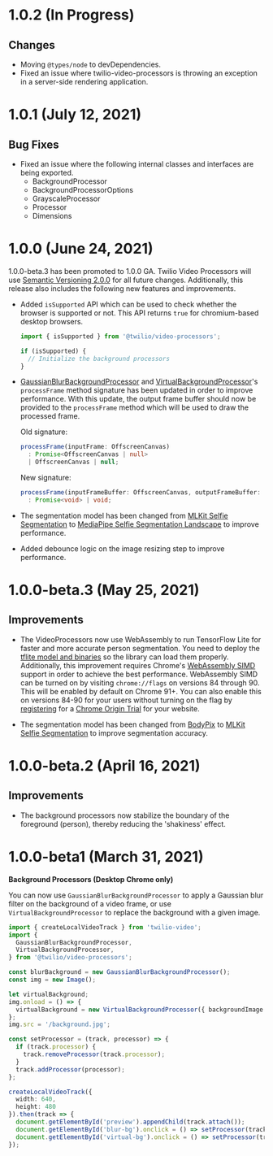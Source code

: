 1.0.2 (In Progress)
=====================

Changes
-------

* Moving `@types/node` to devDependencies.
* Fixed an issue where twilio-video-processors is throwing an exception in a server-side rendering application.

1.0.1 (July 12, 2021)
=====================

Bug Fixes
---------

* Fixed an issue where the following internal classes and interfaces are being exported.
  - BackgroundProcessor
  - BackgroundProcessorOptions
  - GrayscaleProcessor
  - Processor
  - Dimensions

1.0.0 (June 24, 2021)
==========================

1.0.0-beta.3 has been promoted to 1.0.0 GA. Twilio Video Processors will use [Semantic Versioning 2.0.0](https://semver.org/#semantic-versioning-200) for all future changes. Additionally, this release also includes the following new features and improvements.

* Added `isSupported` API which can be used to check whether the browser is supported or not. This API returns `true` for chromium-based desktop browsers.
  ```ts
  import { isSupported } from '@twilio/video-processors';

  if (isSupported) {
    // Initialize the background processors
  }
  ```

* [GaussianBlurBackgroundProcessor](https://twilio.github.io/twilio-video-processors.js/classes/gaussianblurbackgroundprocessor.html#processframe) and [VirtualBackgroundProcessor](https://twilio.github.io/twilio-video-processors.js/classes/virtualbackgroundprocessor.html#processframe)'s `processFrame` method signature has been updated in order to improve performance. With this update, the output frame buffer should now be provided to the `processFrame` method which will be used to draw the processed frame.

  Old signature:

  ```ts
  processFrame(inputFrame: OffscreenCanvas)
    : Promise<OffscreenCanvas | null>
    | OffscreenCanvas | null;
  ```

  New signature:

  ```ts
  processFrame(inputFrameBuffer: OffscreenCanvas, outputFrameBuffer: HTMLCanvasElement)
    : Promise<void> | void;
  ```

* The segmentation model has been changed from [MLKit Selfie Segmentation](https://developers.google.com/ml-kit/images/vision/selfie-segmentation/selfie-model-card.pdf) to [MediaPipe Selfie Segmentation Landscape](https://drive.google.com/file/d/1dCfozqknMa068vVsO2j_1FgZkW_e3VWv/preview) to improve performance.

* Added debounce logic on the image resizing step to improve performance.

1.0.0-beta.3 (May 25, 2021)
===================

Improvements
------------

* The VideoProcessors now use WebAssembly to run TensorFlow Lite for faster and more accurate person segmentation. You need to deploy the [tflite model and binaries](README.md#assets) so the library can load them properly. Additionally, this improvement requires Chrome's [WebAssembly SIMD](https://v8.dev/features/simd) support in order to achieve the best performance. WebAssembly SIMD can be turned on by visiting `chrome://flags` on versions 84 through 90. This will be enabled by default on Chrome 91+. You can also enable this on versions 84-90 for your users without turning on the flag by [registering](https://developer.chrome.com/origintrials/#/trials/active) for a [Chrome Origin Trial](http://googlechrome.github.io/OriginTrials/developer-guide.html#:~:text=You%20can%20opt%20any%20page,a%20token%20for%20your%20origin.&text=NOTE%3A,tokens%20for%20a%20given%20page.) for your website.

* The segmentation model has been changed from [BodyPix](https://github.com/tensorflow/tfjs-models/tree/master/body-pix) to [MLKit Selfie Segmentation](https://developers.google.com/ml-kit/images/vision/selfie-segmentation/selfie-model-card.pdf) to improve segmentation accuracy.

1.0.0-beta.2 (April 16, 2021)
===================

Improvements
------------

* The background processors now stabilize the boundary of the foreground (person), thereby reducing the 'shakiness' effect.

1.0.0-beta1 (March 31, 2021)
===================

**Background Processors (Desktop Chrome only)**

You can now use `GaussianBlurBackgroundProcessor` to apply a Gaussian blur filter on the background of a video frame, or use `VirtualBackgroundProcessor` to replace the background with a given image.

  ```ts
  import { createLocalVideoTrack } from 'twilio-video';
  import {
    GaussianBlurBackgroundProcessor,
    VirtualBackgroundProcessor,
  } from '@twilio/video-processors';

  const blurBackground = new GaussianBlurBackgroundProcessor();
  const img = new Image();

  let virtualBackground;
  img.onload = () => {
    virtualBackground = new VirtualBackgroundProcessor({ backgroundImage: img });
  };
  img.src = '/background.jpg';

  const setProcessor = (track, processor) => {
    if (track.processor) {
      track.removeProcessor(track.processor);
    }
    track.addProcessor(processor);
  };

  createLocalVideoTrack({
    width: 640,
    height: 480
  }).then(track => {
    document.getElementById('preview').appendChild(track.attach());
    document.getElementById('blur-bg').onclick = () => setProcessor(track, blurBackground);
    document.getElementById('virtual-bg').onclick = () => setProcessor(track, virtualBackground);
  });
  ```
